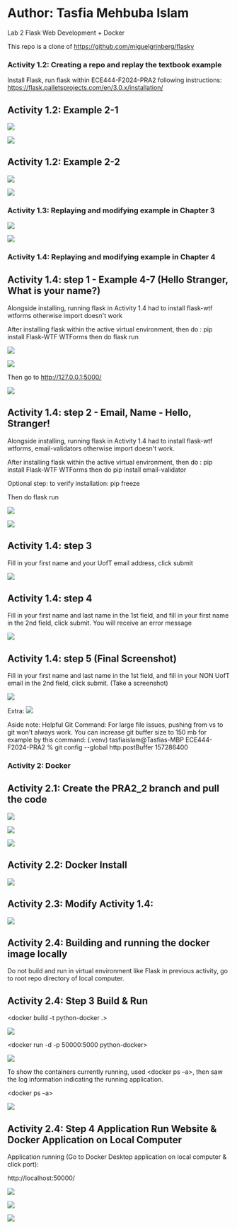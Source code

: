 # Author: Tasfia Mehbuba Islam
Lab 2 Flask Web Development + Docker

This repo is a clone of https://github.com/miguelgrinberg/flasky

### Activity 1.2: Creating a repo and replay the textbook example

Install Flask, run flask within ECE444-F2024-PRA2 following instructions:
https://flask.palletsprojects.com/en/3.0.x/installation/

## Activity 1.2: Example 2-1
![](Screenshots/Pra2Activity1_2.png)

![](Screenshots/Pra2Activity1_2a.png)

## Activity 1.2: Example 2-2

![](Screenshots/Pra2Activity1_2exp2a.png)

![](Screenshots/Pra2Activity1_2exp2b.png)

### Activity 1.3: Replaying and modifying example in Chapter 3 

![](Screenshots/A1p3.png)

![](Screenshots/A1p3b.png)

### Activity 1.4: Replaying and modifying example in Chapter 4

## Activity 1.4: step 1 - Example 4-7 (Hello Stranger, What is your name?)

Alongside installing, running flask in Activity 1.4 had to install flask-wtf wtforms otherwise import doesn't work

After installing flask within the active virtual environment, then do : pip install Flask-WTF WTForms
then do flask run

![](Screenshots/A1_4p1a.png)

![](Screenshots/A1_4p1b.png)

Then go to http://127.0.0.1:5000/

![](Screenshots/A1_4p1c.png)

## Activity 1.4: step 2 - Email, Name - Hello, Stranger!

Alongside installing, running flask in Activity 1.4 had to install flask-wtf wtforms, email-validators otherwise import doesn't work.

After installing flask within the active virtual environment, then do : pip install Flask-WTF WTForms
then do pip install email-validator

Optional step: to verify installation: pip freeze

Then do flask run

![](Screenshots/A1_4step2a.png)

![](Screenshots/A1_4step2b.png)

## Activity 1.4: step 3 
Fill in your first name and your UofT email address, click submit

![](Screenshots/A1_4step3a.png)

## Activity 1.4: step 4
Fill in your first name and last name in the 1st field, and fill in your first name in the 2nd field, click submit. You will receive an error message 

![](Screenshots/A1_4step4aInvalid.png)

## Activity 1.4: step 5 (Final Screenshot)
Fill in your first name and last name in the 1st field, and fill in your NON UofT email in the 2nd field, click submit. (Take  a screenshot)

![](Screenshots/A1_4step5a.png)

Extra:
![](Screenshots/A1_4step5b.png)

Aside note: Helpful Git Command: For large file issues, pushing from vs to git won't always work. 
You can increase git buffer size to 150 mb for example by this command:
(.venv) tasfiaislam@Tasfias-MBP ECE444-F2024-PRA2 % git config --global http.postBuffer 157286400

### Activity 2: Docker

## Activity 2.1: Create the PRA2_2 branch and pull the code 

![](Screenshots/A2_1step2a.png)

![](Screenshots/A2_1step2b.png)

![](Screenshots/A2_1step3.png)

## Activity 2.2: Docker Install
![](Screenshots/A2_2.png)

## Activity 2.3: Modify Activity 1.4: 
![](Screenshots/A2_3.png)


## Activity 2.4: Building and running the docker image locally 

Do not build and run in virtual environment like Flask in previous activity, go to root repo
directory of local computer.

## Activity 2.4: Step 3 Build & Run
 
 <docker build -t python-docker .>
 
![](Screenshots/A2_4step3a.png)

<docker run -d -p 50000:5000 python-docker>

![](Screenshots/A2_4step3b.png)

To show the containers currently running, used <docker ps –a>, then saw the log information indicating the running application. 

<docker ps –a>

![](Screenshots/A2_4step3c.png)

## Activity 2.4: Step 4 Application Run Website & Docker Application on Local Computer

Application running (Go to Docker Desktop application on local computer & click port):

http://localhost:50000/

![](Screenshots/A2_4step4a.png)

![](Screenshots/A2_4step4b.png)

![](Screenshots/A2_4step4c.png)